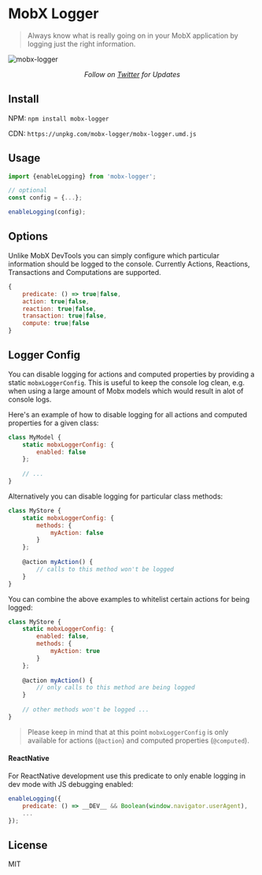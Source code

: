 # MobX Logger

> Always know what is really going on in your MobX application by logging just the right information.

![mobx-logger](https://raw.githubusercontent.com/winterbe/mobx-logger/master/docs/screenshot.png)

<p align="center">
   <i>Follow on <a href="https://twitter.com/winterbe_">Twitter</a> for Updates</i>
</p>

## Install

NPM: `npm install mobx-logger`
 
CDN: `https://unpkg.com/mobx-logger/mobx-logger.umd.js` 

## Usage

```js
import {enableLogging} from 'mobx-logger';

// optional
const config = {...};

enableLogging(config);
```

## Options

Unlike MobX DevTools you can simply configure which particular information should be logged to the console. Currently Actions, Reactions, Transactions and Computations are supported.

```js
{
    predicate: () => true|false,
    action: true|false,
    reaction: true|false,
    transaction: true|false,
    compute: true|false
}
```

## Logger Config

You can disable logging for actions and computed properties by providing a static `mobxLoggerConfig`. This is useful to keep the console log clean, e.g. when using a large amount of Mobx models which would result in alot of console logs.

Here's an example of how to disable logging for all actions and computed properties for a given class:

```js
class MyModel {
    static mobxLoggerConfig: {
        enabled: false
    };
    
    // ...
}
```

Alternatively you can disable logging for particular class methods:

```js
class MyStore {
    static mobxLoggerConfig: {
        methods: {
            myAction: false
        }
    };
    
    @action myAction() {
        // calls to this method won't be logged
    }
}
```

You can combine the above examples to whitelist certain actions for being logged:

```js
class MyStore {
    static mobxLoggerConfig: {
        enabled: false,
        methods: {
            myAction: true
        }
    };
    
    @action myAction() {
        // only calls to this method are being logged
    }
    
    // other methods won't be logged ...
}
```

> Please keep in mind that at this point `mobxLoggerConfig` is only available for actions (`@action`) and computed properties (`@computed`).

#### ReactNative

For ReactNative development use this predicate to only enable logging in dev mode with JS debugging enabled:

```js
enableLogging({
    predicate: () => __DEV__ && Boolean(window.navigator.userAgent),
    ...
});
```

## License

MIT
